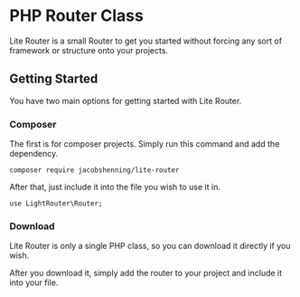 # PHP Router Class

Lite Router is a small Router to get you started without forcing any sort of framework or structure onto your projects.

## Getting Started

You have two main options for getting started with Lite Router.

### Composer

The first is for composer projects. Simply run this command and add the dependency.

`composer require jacobshenning/lite-router`

After that, just include it into the file you wish to use it in.

`use LightRouter\Router;`

### Download

Lite Router is only a single PHP class, so you can download it directly if you wish.

After you download it, simply add the router to your project and include it into your file.
